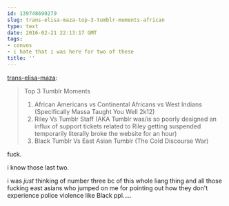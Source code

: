 ```yaml
---
id: 139748690279
slug: trans-elisa-maza-top-3-tumblr-moments-african
type: text
date: 2016-02-21 22:13:17 GMT
tags:
- convos
- i hate that i was here for two of these
title: ''
---
```

<p><a class="tumblr_blog" href="http://trans-elisa-maza.tumblr.com/post/139745000715">trans-elisa-maza</a>:</p>
<blockquote>
<p><p>Top 3 Tumblr Moments</p>
<ol><li>African Americans vs Continental Africans vs West Indians (Specifically Massa Taught You Well 2k12)</li>
<li>Riley Vs Tumblr Staff (AKA Tumblr was/is so poorly designed an influx of support tickets related to Riley getting suspended temporarily literally broke the website for an hour)</li>
<li>Black Tumblr Vs East Asian Tumblr (The Cold Discourse War)</li>
</ol></p>
</blockquote>

fuck. 

i know those last two.

i was *just* thinking of number three bc of this whole liang thing and all those fucking east asians who jumped on me for pointing out how they don't experience police violence like Black ppl.....